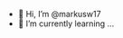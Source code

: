 - 👋 Hi, I’m @markusw17
- 🌱 I’m currently learning ...

<!---
markusw17/markusw17 is a ✨ special ✨ repository because its `README.md` (this file) appears on your GitHub profile.
You can click the Preview link to take a look at your changes.
--->
